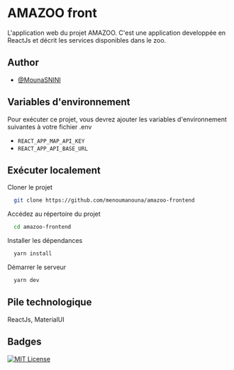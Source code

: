 # AMAZOO front

L'application web du projet AMAZOO. C'est une application developpée en ReactJs et décrit les services disponibles dans le zoo.

## Author

- [@MounaSNINI](https://www.linkedin.com/in/mouna-sanai-879b38168/)

## Variables d'environnement

Pour exécuter ce projet, vous devrez ajouter les variables d'environnement suivantes à votre fichier .env

- `REACT_APP_MAP_API_KEY`
- `REACT_APP_API_BASE_URL`

## Exécuter localement

Cloner le projet

```bash
  git clone https://github.com/menoumanouna/amazoo-frontend
```

Accédez au répertoire du projet

```bash
  cd amazoo-frontend
```

Installer les dépendances

```bash
  yarn install
```

Démarrer le serveur

```bash
  yarn dev
```

## Pile technologique

ReactJs, MaterialUI

## Badges

[![MIT License](https://img.shields.io/badge/License-MIT-green.svg)](https://choosealicense.com/licenses/mit/)
